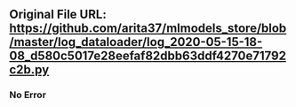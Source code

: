 ## Original File URL: https://github.com/arita37/mlmodels_store/blob/master/log_dataloader/log_2020-05-15-18-08_d580c5017e28eefaf82dbb63ddf4270e71792c2b.py<br />

### No Error